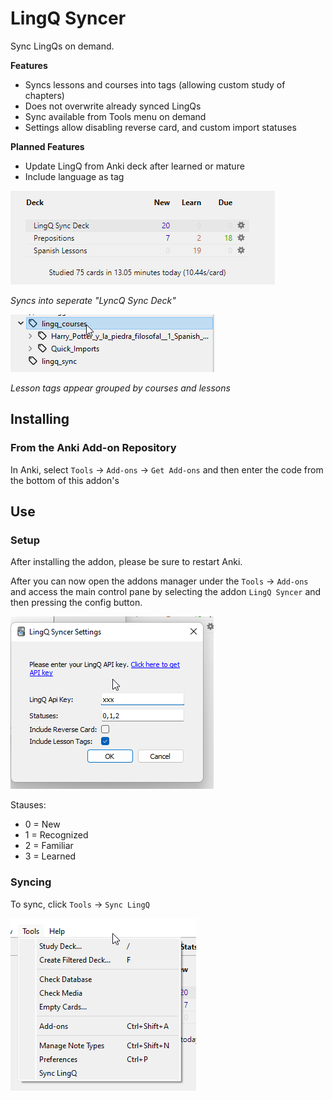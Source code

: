 
# LingQ Syncer
Sync LingQs on demand. 


**Features**

- Syncs lessons and courses into tags (allowing custom study of chapters)
- Does not overwrite already synced LingQs
- Sync available from Tools menu on demand
- Settings allow disabling reverse card, and custom import statuses

**Planned Features**
- Update LingQ from Anki deck after learned or mature
- Include language as tag

![img.png](imgs/img.png)

*Syncs into seperate "LyncQ Sync Deck"*

![img_1.png](imgs/img_1.png)

*Lesson tags appear grouped by courses and lessons*

## Installing

### From the Anki Add-on Repository

In Anki, select `Tools` -> `Add-ons` -> `Get Add-ons` and then enter the code from the bottom of this addon's 

## Use

### Setup

After installing the addon, please be sure to restart Anki.

After you can now open the addons manager under the `Tools` -> `Add-ons` and access the main control pane by selecting the addon `LingQ Syncer` and then pressing the config button.

![img.png](imgs/img_3.png)

Stauses:
- 0 = New
- 1 = Recognized
- 2 = Familiar
- 3 = Learned

### Syncing

To sync, click `Tools` -> `Sync LingQ`

![img_2.png](imgs/img_2.png)

